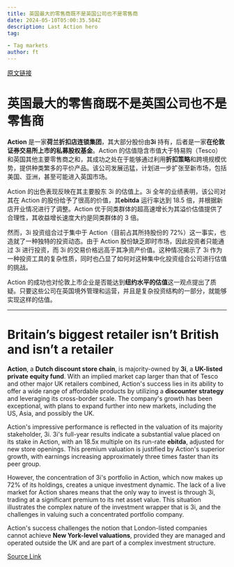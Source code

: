 ```yaml
---
title: 英国最大的零售商既不是英国公司也不是零售商
date: 2024-05-10T05:00:35.584Z
description: Last Action hero
tag: 

- Tag markets
author: ft
---
```


[原文链接](https://ft.com/content/79620484-f9dd-414a-a22c-095a4de3ff6f)

# 英国最大的零售商既不是英国公司也不是零售商

**Action** 是一家**荷兰折扣店连锁集团**，其大部分股份由**3i** 持有，后者是一家**在伦敦证券交易所上市的私募股权基金**。Action 的估值隐含市值大于特易购（Tesco）和英国其他主要零售商之和，其成功之处在于能够通过利用**折扣策略**和跨境规模优势，提供种类繁多的平价产品。该公司发展迅猛，计划进一步扩张至新市场，包括美国、亚洲，甚至可能进入英国市场。

Action 的出色表现反映在其主要股东 3i 的估值上。3i 全年的业绩表明，该公司对其在 Action 的股份给予了很高的价值，其**ebitda** 运行率达到 18.5 倍，并根据新店开业情况进行了调整。Action 优于同类群体的超高速增长为其溢价估值提供了合理性，其收益增长速度大约是同类群体的 3 倍。

然而，3i 投资组合过于集中于 Action（目前占其所持股份的 72%）这一事实，也造就了一种独特的投资动态。由于 Action 股份缺乏即时市场，因此投资者只能通过 3i 进行投资，而 3i 的交易价格远高于其净资产价值。这种情况揭示了 3i 作为一种投资工具的复杂性质，同时也凸显了如何对这种集中化投资组合公司进行估值的挑战。

Action 的成功也对伦敦上市企业是否能达到**纽约水平的估值**这一观点提出了质疑。只要这些公司在英国境外管理和运营，并且是复杂投资结构的一部分，就能够实现这样的估值。

---

# Britain’s biggest retailer isn’t British and isn’t a retailer

**Action**, a **Dutch discount store chain**, is majority-owned by **3i**, a **UK-listed private equity fund**. With an implied market cap larger than that of Tesco and other major UK retailers combined, Action's success lies in its ability to offer a wide range of affordable products by utilizing a **discounter strategy** and leveraging its cross-border scale. The company's growth has been exceptional, with plans to expand further into new markets, including the US, Asia, and possibly the UK. 

Action's impressive performance is reflected in the valuation of its majority stakeholder, 3i. 3i's full-year results indicate a substantial value placed on its stake in Action, with an 18.5x multiple on its run-rate **ebitda**, adjusted for new store openings. This premium valuation is justified by Action's superior growth, with earnings increasing approximately three times faster than its peer group. 

However, the concentration of 3i's portfolio in Action, which now makes up 72% of its holdings, creates a unique investment dynamic. The lack of a live market for Action shares means that the only way to invest is through 3i, trading at a significant premium to its net asset value. This situation illustrates the complex nature of the investment wrapper that is 3i, and the challenges in valuing such a concentrated portfolio company. 

Action's success challenges the notion that London-listed companies cannot achieve **New York-level valuations**, provided they are managed and operated outside the UK and are part of a complex investment structure.

[Source Link](https://ft.com/content/79620484-f9dd-414a-a22c-095a4de3ff6f)

